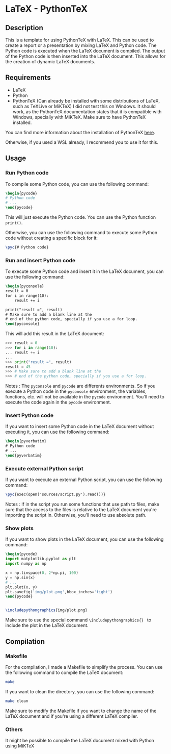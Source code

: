 # LaTeX - PythonTeX
## Description
This is a template for using PythonTeX with LaTeX. This can be used to create a report or a presentation by mixing LaTeX and Python code. The Python code is executed when the LaTeX document is compiled. The output of the Python code is then inserted into the LaTeX document. This allows for the creation of dynamic LaTeX documents.
## Requirements
* LaTeX
* Python
* PythonTeX (Can already be installed with some distributions of LaTeX, such as TeXLive or MiKTeX)
I did not test this on Windows. It should work, as the PythonTeX documentation states that it is compatible with Windows, specially with MiKTeX. Make sure to have PythonTeX installed. 

You can find more information about the installation of PythonTeX [here](https://www.mathweb.fr/euclide/pythontex/#Installation_de_PythonTeX).

Otherwise, if you used a WSL already, I recommend you to use it for this.

## Usage

### Run Python code
To compile some Python code, you can use the following command:
```latex
\begin{pycode}
# Python code
# ...
\end{pycode}
```
This will just execute the Python code. You can use the Python function `print()`.

Otherwise, you can use the following command to execute some Python code without creating a specific block for it:
```latex
\pyc{# Python code}
```
### Run and insert Python code
To execute some Python code and insert it in the LaTeX document, you can use the following command:
```latex
\begin{pyconsole}
result = 0
for i in range(10):
    result += i

print("result =", result)
# Make sure to add a blank line at the 
# end of the python code, specially if you use a for loop.
\end{pyconsole}
```


This will add this result in the LaTeX document:
```Python
>>> result = 0
>>> for i in range(10):
... result += i
...
>>> print("result =", result)
result = 45
>>> # Make sure to add a blank line at the
>>> # end of the python code, specially if you use a for loop.
```
Notes : The `pyconsole` and `pycode` are differents environments. So if you execute a Python code in the `pyconsole` environment, the variables, functions, etc. will not be available in the `pycode` environment. You'll need to execute the code again in the `pycode` environment. 

### Insert Python code
If you want to insert some Python code in the LaTeX document without executing it, you can use the following command:
```latex
\begin{pyverbatim}
# Python code
# ...
\end{pyverbatim}
```
### Execute external Python script
If you want to execute an external Python script, you can use the following command:
```latex
\pyc{exec(open('sources/script.py').read())}
```
Notes : If in the script you run some functions that use path to files, make sure that the access to the files is relative to the LaTeX document you're importing the script in. Otherwise, you'll need to use absolute path.

### Show plots
If you want to show plots in the LaTeX document, you can use the following command:
```latex
\begin{pycode}
import matplotlib.pyplot as plt
import numpy as np

x = np.linspace(0, 2*np.pi, 100)
y = np.sin(x)
# ...
plt.plot(x, y)
plt.savefig('img/plot.png',bbox_inches='tight')
\end{pycode}


\includepythongraphics{img/plot.png}
```
Make sure to use the special command `\includepythongraphics{} ` to include the plot in the LaTeX document.

## Compilation
### Makefile
For the compilation, I made a Makefile to simplify the process. You can use the following command to compile the LaTeX document:
```bash
make
```

If you want to clean the directory, you can use the following command:
```bash
make clean
```

Make sure to modify the Makefile if you want to change the name of the LaTeX document and if you're using a different LaTeX compiler.
### Others
It might be possible to compile the LaTeX document mixed with Python using MiKTeX 

